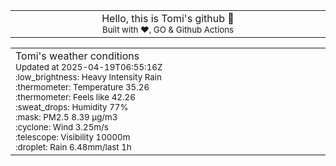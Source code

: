 
<div align="center">
<table>
<tbody>
<td align="center">
<img width="2000" height="0"><br>
Hello, this is Tomi's github 👋<br>
<sup>Built with ❤️, GO & Github Actions</sup><br>
<img width="2000" height="0">
</td>
</tbody>
</table>
</div>
<table>
<tbody>
<td align="left">
<img width="2000" height="0"><br>
Tomi's weather conditions<br>
<sup>Updated at 2025-04-19T06:55:16Z</sup><br>
<sup>:low_brightness: Heavy Intensity Rain</sup><br>
<sup>:thermometer: Temperature 35.26 </sup><br>
<sup>:thermometer: Feels like 42.26</sup><br>
<sup>:sweat_drops: Humidity 77%</sup><br>
<sup>:mask: PM2.5 8.39 μg/m3</sup><br>
<sup>:cyclone: Wind 3.25m/s </sup><br>
<sup>:telescope: Visibility 10000m </sup><br>
<sup>:droplet: Rain 6.48mm/last 1h </sup><br>
<img width="2000" height="0">
</td>
<td align="left">
<img width="2000" height="0"><br>
<br>
<img width="2000" height="0">
</td>
</tbody>
</table>
</div>
    
